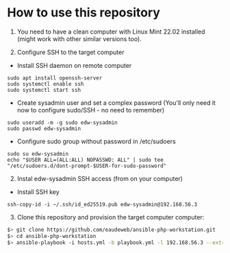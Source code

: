 # How to use this repository

1. You need to have a clean computer with Linux Mint 22.02 installed (might work with other similar versions too).

2. Configure SSH to the target computer

- Install SSH daemon on remote computer
```
sudo apt install openssh-server
sudo systemctl enable ssh
sudo systemctl start ssh
```

- Create sysadmin user and set a complex password (You'll only need it now to configure sudo/SSH - no need to remember)
```
sudo useradd -m -g sudo edw-sysadmin
sudo passwd edw-sysadmin
```

- Configure sudo group without password in /etc/sudoers
```
sudo su edw-sysadmin
echo "$USER ALL=(ALL:ALL) NOPASSWD: ALL" | sudo tee "/etc/sudoers.d/dont-prompt-$USER-for-sudo-password"
```

2. Instal edw-sysadmin SSH access (from on your computer)

- Install SSH key
```
ssh-copy-id -i ~/.ssh/id_ed25519.pub edw-sysadmin@192.168.56.3
```

3. Clone this repository and provision the target computer computer:

```bash
$> git clone https://github.com/eaudeweb/ansible-php-workstation.git
$> cd ansible-php-workstation
$> ansible-playbook -i hosts.yml -b playbook.yml -l 192.168.56.3 --extra-vars "linux_account=cromanescu"
```
